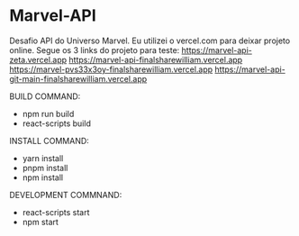 # Marvel-API
Desafio API do Universo Marvel.
Eu utilizei o vercel.com para deixar projeto online.
Segue os 3 links do projeto para teste:
https://marvel-api-zeta.vercel.app
https://marvel-api-finalsharewilliam.vercel.app
https://marvel-pvs33x3oy-finalsharewilliam.vercel.app
https://marvel-api-git-main-finalsharewilliam.vercel.app

BUILD COMMAND:
- npm run build
- react-scripts build

INSTALL COMMAND:
- yarn install
- pnpm install
- npm install

DEVELOPMENT COMMNAND:
- react-scripts start
- npm start